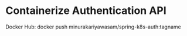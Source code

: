# Containerize Authentication API

Docker Hub: docker push minurakariyawasam/spring-k8s-auth:tagname

